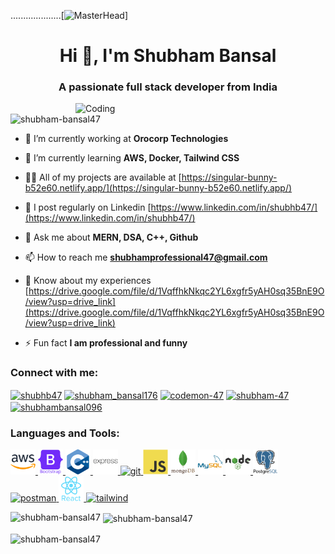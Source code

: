 ....................[![MasterHead](https://user-images.githubusercontent.com/46050946/154709509-cecdbcc3-20ed-4037-9046-99f7a05d5dbb.gif)]
<h1 align="center">Hi 👋, I'm Shubham Bansal</h1>
<h3 align="center">A passionate full stack developer from India</h3>
<img align="right" alt="Coding" width="400" src="https://cdn.dribbble.com/users/1162077/screenshots/3848914/programmer.gif">

<p align="left"> <img src="https://komarev.com/ghpvc/?username=shubham-bansal47&label=Profile%20views&color=0e75b6&style=flat" alt="shubham-bansal47" /> </p>

- 🔭 I’m currently working at **Orocorp Technologies**

- 🌱 I’m currently learning **AWS, Docker, Tailwind CSS**

- 👨‍💻 All of my projects are available at [https://singular-bunny-b52e60.netlify.app/](https://singular-bunny-b52e60.netlify.app/)

- 📝 I post regularly on Linkedin [https://www.linkedin.com/in/shubhb47/](https://www.linkedin.com/in/shubhb47/)

- 💬 Ask me about **MERN, DSA, C++, Github**

- 📫 How to reach me **shubhamprofessional47@gmail.com**

- 📄 Know about my experiences [https://drive.google.com/file/d/1VqffhkNkqc2YL6xgfr5yAH0sq35BnE9O/view?usp=drive_link](https://drive.google.com/file/d/1VqffhkNkqc2YL6xgfr5yAH0sq35BnE9O/view?usp=drive_link)

- ⚡ Fun fact **I am professional and funny**

<h3 align="left">Connect with me:</h3>
<p align="left">
<a href="https://linkedin.com/in/shubhb47" target="blank"><img align="center" src="https://raw.githubusercontent.com/rahuldkjain/github-profile-readme-generator/master/src/images/icons/Social/linked-in-alt.svg" alt="shubhb47" height="30" width="40" /></a>
<a href="https://instagram.com/shubham_bansal176" target="blank"><img align="center" src="https://raw.githubusercontent.com/rahuldkjain/github-profile-readme-generator/master/src/images/icons/Social/instagram.svg" alt="shubham_bansal176" height="30" width="40" /></a>
<a href="https://codeforces.com/profile/codemon-47" target="blank"><img align="center" src="https://raw.githubusercontent.com/rahuldkjain/github-profile-readme-generator/master/src/images/icons/Social/codeforces.svg" alt="codemon-47" height="30" width="40" /></a>
<a href="https://www.leetcode.com/shubham-47" target="blank"><img align="center" src="https://raw.githubusercontent.com/rahuldkjain/github-profile-readme-generator/master/src/images/icons/Social/leet-code.svg" alt="shubham-47" height="30" width="40" /></a>
<a href="https://auth.geeksforgeeks.org/user/shubhambansal096" target="blank"><img align="center" src="https://raw.githubusercontent.com/rahuldkjain/github-profile-readme-generator/master/src/images/icons/Social/geeks-for-geeks.svg" alt="shubhambansal096" height="30" width="40" /></a>
</p>

<h3 align="left">Languages and Tools:</h3>
<p align="left"> <a href="https://aws.amazon.com" target="_blank" rel="noreferrer"> <img src="https://raw.githubusercontent.com/devicons/devicon/master/icons/amazonwebservices/amazonwebservices-original-wordmark.svg" alt="aws" width="40" height="40"/> </a> <a href="https://getbootstrap.com" target="_blank" rel="noreferrer"> <img src="https://raw.githubusercontent.com/devicons/devicon/master/icons/bootstrap/bootstrap-plain-wordmark.svg" alt="bootstrap" width="40" height="40"/> </a> <a href="https://www.w3schools.com/cpp/" target="_blank" rel="noreferrer"> <img src="https://raw.githubusercontent.com/devicons/devicon/master/icons/cplusplus/cplusplus-original.svg" alt="cplusplus" width="40" height="40"/> </a> <a href="https://expressjs.com" target="_blank" rel="noreferrer"> <img src="https://raw.githubusercontent.com/devicons/devicon/master/icons/express/express-original-wordmark.svg" alt="express" width="40" height="40"/> </a> <a href="https://git-scm.com/" target="_blank" rel="noreferrer"> <img src="https://www.vectorlogo.zone/logos/git-scm/git-scm-icon.svg" alt="git" width="40" height="40"/> </a> <a href="https://developer.mozilla.org/en-US/docs/Web/JavaScript" target="_blank" rel="noreferrer"> <img src="https://raw.githubusercontent.com/devicons/devicon/master/icons/javascript/javascript-original.svg" alt="javascript" width="40" height="40"/> </a> <a href="https://www.mongodb.com/" target="_blank" rel="noreferrer"> <img src="https://raw.githubusercontent.com/devicons/devicon/master/icons/mongodb/mongodb-original-wordmark.svg" alt="mongodb" width="40" height="40"/> </a> <a href="https://www.mysql.com/" target="_blank" rel="noreferrer"> <img src="https://raw.githubusercontent.com/devicons/devicon/master/icons/mysql/mysql-original-wordmark.svg" alt="mysql" width="40" height="40"/> </a> <a href="https://nodejs.org" target="_blank" rel="noreferrer"> <img src="https://raw.githubusercontent.com/devicons/devicon/master/icons/nodejs/nodejs-original-wordmark.svg" alt="nodejs" width="40" height="40"/> </a> <a href="https://www.postgresql.org" target="_blank" rel="noreferrer"> <img src="https://raw.githubusercontent.com/devicons/devicon/master/icons/postgresql/postgresql-original-wordmark.svg" alt="postgresql" width="40" height="40"/> </a> <a href="https://postman.com" target="_blank" rel="noreferrer"> <img src="https://www.vectorlogo.zone/logos/getpostman/getpostman-icon.svg" alt="postman" width="40" height="40"/> </a> <a href="https://reactjs.org/" target="_blank" rel="noreferrer"> <img src="https://raw.githubusercontent.com/devicons/devicon/master/icons/react/react-original-wordmark.svg" alt="react" width="40" height="40"/> </a> <a href="https://tailwindcss.com/" target="_blank" rel="noreferrer"> <img src="https://www.vectorlogo.zone/logos/tailwindcss/tailwindcss-icon.svg" alt="tailwind" width="40" height="40"/> </a> </p>

<p><img align="left" src="https://github-readme-stats.vercel.app/api/top-langs?username=shubham-bansal47&show_icons=true&locale=en&layout=compact" alt="shubham-bansal47" /></p>

<p>&nbsp;<img align="center" src="https://github-readme-stats.vercel.app/api?username=shubham-bansal47&show_icons=true&locale=en" alt="shubham-bansal47" /></p>

<p><img align="center" src="https://github-readme-streak-stats.herokuapp.com/?user=shubham-bansal47&" alt="shubham-bansal47" /></p>
